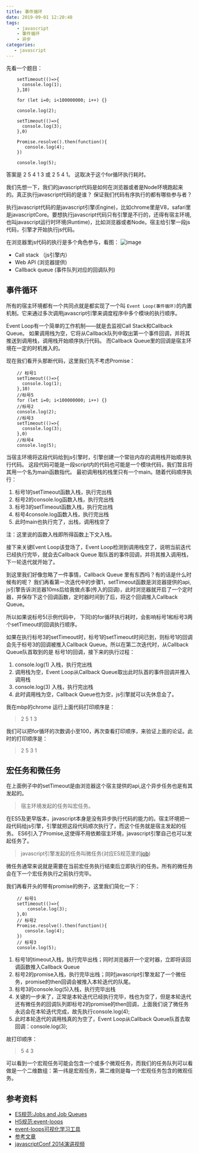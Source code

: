 ```yaml
---
title: 事件循环
date: 2019-09-01 12:20:48
tags:
    - javascript
    - 事件循环
    - 异步
categories:
   - javascript
---
```



先看一个题目：

		setTimeout(()=>{
		  console.log(1);
		},10)
		
		for (let i=0; i<100000000; i++) {}
		
		console.log(2);
		
		setTimeout(()=>{
		  console.log(3);
		},0)
		
		Promise.resolve().then(function(){
		   console.log(4);
		})
		
		console.log(5);
		
	
答案是 2 5 4 1 3 或 2 5 4 1。 这取决于这个for循环执行耗时。
	


我们先想一下，我们的javascript代码是如何在浏览器或者是Node环境跑起来的。真正执行javascript代码的是谁？
保证我们代码有序执行的都有哪些参与者？

执行javascript代码的是javascript引擎(Engine)，比如chrome里是V8，safari里是javascriptCore。要想执行javascript代码只有引擎是不行的，还得有宿主环境,也叫javascript运行时环境(Runtime)，比如浏览器或者Node。宿主给引擎一段js代码，引擎才开始执行js代码。


在浏览器里js代码的执行是多个角色参与，看图： 
![image](https://user-images.githubusercontent.com/25282685/64170563-fd2a7800-ce82-11e9-847b-c286b3b263b8.png)


- Call stack （js引擎内）
- Web API (浏览器提供)
- Callback queue (事件队列对应的回调队列)

## 事件循环

所有的宿主环境都有一个共同点就是都实现了一个叫 `Event Loop(事件循环)`的内置机制。它来通过多次调用javascript引擎来调度程序中多个模块的执行顺序。

Event Loop有一个简单的工作机制——就是去监视Call Stack和Callback Queue。 如果调用栈为空，它将从Callback队列中取出第一个事件回调，并将其推送到调用栈，调用栈开始顺序执行代码。
而Callback Queue里的回调是宿主环境在一定的时机推入的。


现在我们看开头那断代码，这里我们先不考虑Promise：

		// 标号1
		setTimeout(()=>{
		  console.log(1);
		},10)
		//标号5
		for (let i=0; i<100000000; i++) {}
		//标号2
		console.log(2);
		//标号3
		setTimeout(()=>{
		  console.log(3);
		},0)
		//标号4
		console.log(5);

当宿主环境将这段代码给到js引擎时，引擎创建一个常驻内存的调用栈开始顺序执行代码。
这段代码可能是一段script内的代码也可能是一个模块代码，我们暂且将其用一个名为main函数指代。
最初调用栈的栈里只有一个main。随着代码顺序执行：

 1. 标号1的setTimeout函数入栈，执行完出栈
 2. 标号2的console.log函数入栈，执行完出栈
 3. 标号3的setTimeout函数入栈，执行完出栈
 4. 标号4console.log函数入栈，执行完出栈
 5. 此时main也执行完了，出栈，调用栈空了

注：这里说的函数入栈即所得函数上下文入栈。
 
接下来关键Event Loop该登场了，Event Loop检测到调用栈空了，说明当前迭代已经执行完毕，就会去Callback Queue 取队首的事件回调，并将其推入调用栈，下一轮迭代就开始了。

到这里我们好像忽略了一件事情，Callback Queue 里有东西吗？有的话是什么时候有的呢？
我们再看第一次迭代中的步骤1，setTimeout函数是浏览器提供的api, js引擎告诉浏览器10ms后给我做点事(传入的回调)，此时浏览器就开启了一个定时器，并保存下这个回调函数，定时器时间到了后，将这个回调推入Callback Queue。

所以如果说标号5(示例代码中， 下同)的for循环执行耗时，会影响标号1和标号3两个setTimeout的回调执行顺序。

如果在执行标号3的setTimeout时，标号1的setTimeout时间已到，则标号1的回调会先于标号3的回调被推入Callback Queue。所以在第二次迭代时，从Callback Queue队首取到的是
标号1的回调，接下来的执行过程：

1. console.log(1) 入栈，执行完出栈
2. 调用栈为空，Event Loop从Callback Queue取出此时队首的事件回调并推入调用栈
3. console.log(3) 入栈，执行完出栈
4. 此时调用栈为空，Callback Queue也为空，js引擎就可以先休息会了。

我在mbp的chrome 运行上面代码打印顺序是： 

> 2 5 1 3

我们可以把for循环的次数调小至100，再次查看打印顺序，来验证上面的论证。此时的打印顺序是： 
> 2 5 3 1


## 宏任务和微任务
在上面例子中的setTimeout是由浏览器这个宿主提供的api,这个异步任务也是有其发起的。

> 宿主环境发起的任务叫宏任务。

在ES5及更早版本，javascript本身是没有异步执行代码的能力的。宿主环境把一段代码给js引擎，引擎就把这段代码顺次执行了，而这个任务就是宿主发起的任务。
ES6引入了Promise,这使得不用依赖宿主环境，javascript引擎自己也可以发起任务了。

> javascript引擎发起的任务叫微任务(对应ES规范里的[job](http://www.ecma-international.org/ecma-262/6.0/#sec-jobs-and-job-queues))

微任务通常来说就是需要在当前宏任务执行结束后立即执行的任务。所有的微任务会在下一个宏任务执行之前执行完毕。

我们再看开头的带有promise的例子，这里我们简化一下：
 		
 		// 标号1
		setTimeout(()=>{
			console.log(3);
		},0)
		// 标号2
		Promise.resolve().then(function(){
		   console.log(4);
		})
		// 标号3
		console.log(5);

1. 标号1的timeout入栈，执行完毕出栈；同时浏览器开一个定时器，立即将该回调函数推入Callback Queue
2. 标号2的promise入栈，执行完毕出栈；同时javascript引擎发起了一个微任务，promise的then回调会被推入本轮迭代的队尾。
3. 标号3的console.log(5)入栈，执行完毕出栈
4. 关键的一步来了，正常是本轮迭代已经执行完毕，栈也为空了，但是本轮迭代还有微任务的回调队列即标号2的promise的then回调，上面我们说了微任务永远会在本轮迭代完成，故先执行console.log(4);
5. 此时本轮迭代的调用栈真的为空了，Event Loop从Callback Queue队首去取回调：console.log(3);

故打印顺序：
   
> 5 4 3 
 
 
可以看到一个宏观任务可能会包含一个或多个微观任务，而我们的任务队列可以看做是一个二维数组：第一纬是宏观任务，第二维则是每一个宏观任务包含的微观任务。

## 参考资料

- [ES规范:Jobs and Job Queues](http://www.ecma-international.org/ecma-262/6.0/#sec-jobs-and-job-queues)
- [H5规范:event-loops](https://html.spec.whatwg.org/multipage/webappapis.html#event-loops)
- [event-loops可视化学习工具](http://latentflip.com/loupe/?code=JC5vbignYnV0dG9uJywgJ2NsaWNrJywgZnVuY3Rpb24gb25DbGljaygpIHsKICAgIHNldFRpbWVvdXQoZnVuY3Rpb24gdGltZXIoKSB7CiAgICAgICAgY29uc29sZS5sb2coJ1lvdSBjbGlja2VkIHRoZSBidXR0b24hJyk7ICAgIAogICAgfSwgMjAwMCk7Cn0pOwoKY29uc29sZS5sb2coIkhpISIpOwoKc2V0VGltZW91dChmdW5jdGlvbiB0aW1lb3V0KCkgewogICAgY29uc29sZS5sb2coIkNsaWNrIHRoZSBidXR0b24hIik7Cn0sIDUwMDApOwoKY29uc29sZS5sb2coIldlbGNvbWUgdG8gbG91cGUuIik7!!!PGJ1dHRvbj5DbGljayBtZSE8L2J1dHRvbj4%3D)
- [参考文章](https://www.oschina.net/translate/how-does-javascript-actually-work-part-4)
- [javascriptConf 2014演讲视频](https://www.youtube.com/watch?v=8aGhZQkoFbQ)
	

	
	 	
		
